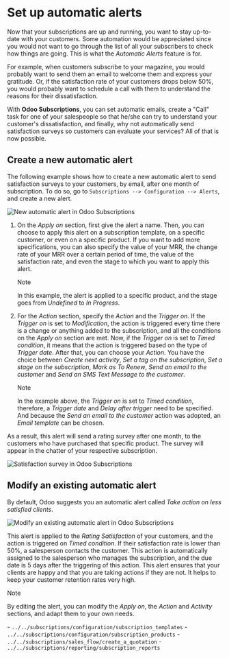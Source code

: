 # Set up automatic alerts

Now that your subscriptions are up and running, you want to stay
up-to-date with your customers. Some automation would be appreciated
since you would not want to go through the list of all your subscribers
to check how things are going. This is what the *Automatic Alerts*
feature is for.

For example, when customers subscribe to your magazine, you would
probably want to send them an email to welcome them and express your
gratitude. Or, if the satisfaction rate of your customers drops below
50%, you would probably want to schedule a call with them to understand
the reasons for their dissatisfaction.

With **Odoo Subscriptions**, you can set automatic emails, create a
"Call" task for one of your salespeople so that he/she can try to
understand your customer's dissatisfaction, and finally, why not
automatically send satisfaction surveys so customers can evaluate your
services? All of that is now possible.

## Create a new automatic alert

The following example shows how to create a new automatic alert to send
satisfaction surveys to your customers, by email, after one month of
subscription. To do so, go to `Subscriptions
--> Configuration --> Alerts`, and create a new alert.

![New automatic alert in Odoo
Subscriptions](automatic_alerts/create-a-new-automatic-alert.png)

1.  On the *Apply on* section, first give the alert a name. Then, you
    can choose to apply this alert on a subscription template, on a
    specific customer, or even on a specific product. If you want to add
    more specifications, you can also specify the value of your MRR, the
    change rate of your MRR over a certain period of time, the value of
    the satisfaction rate, and even the stage to which you want to apply
    this alert.
    
    <div class="note">
    
    <div class="title">
    
    Note
    
    </div>
    
    In this example, the alert is applied to a specific product, and the
    stage goes from *Undefined* to *In Progress*.
    
    </div>

2.  For the *Action* section, specify the *Action* and the *Trigger on*.
    If the *Trigger on* is set to *Modification*, the action is
    triggered every time there is a change or anything added to the
    subscription, and all the conditions on the *Apply on* section are
    met. Now, if the *Trigger on* is set to *Timed condition*, it means
    that the action is triggered based on the type of *Trigger date*.
    After that, you can choose your *Action*. You have the choice
    between *Create next activity*, *Set a tag on the subscription*,
    *Set a stage on the subscription*, *Mark as To Renew*, *Send an
    email to the customer* and *Send an SMS Text Message to the
    customer*.
    
    <div class="note">
    
    <div class="title">
    
    Note
    
    </div>
    
    In the example above, the *Trigger on* is set to *Timed condition*,
    therefore, a *Trigger date* and *Delay after trigger* need to be
    specified. And because the *Send an email to the customer* action
    was adopted, an *Email template* can be chosen.
    
    </div>

As a result, this alert will send a rating survey after one month, to
the customers who have purchased that specific product. The survey will
appear in the chatter of your respective subscription.

![Satisfaction survey in Odoo
Subscriptions](automatic_alerts/rating-satisfaction-survey.png)

## Modify an existing automatic alert

By default, Odoo suggests you an automatic alert called *Take action on
less satisfied clients*.

![Modify an existing automatic alert in Odoo
Subscriptions](automatic_alerts/modify-an-existing-automatic-alert.png)

This alert is applied to the *Rating Satisfaction* of your customers,
and the action is triggered on *Timed condition*. If their satisfaction
rate is lower than 50%, a salesperson contacts the customer. This action
is automatically assigned to the salesperson who manages the
subscription, and the due date is 5 days after the triggering of this
action. This alert ensures that your clients are happy and that you are
taking actions if they are not. It helps to keep your customer retention
rates very high.

<div class="note">

<div class="title">

Note

</div>

By editing the alert, you can modify the *Apply on*, the *Action* and
*Activity* sections, and adapt them to your own needs.

</div>

<div class="seealso">

\- `../../subscriptions/configuration/subscription_templates` -
`../../subscriptions/configuration/subscription_products` -
`../../subscriptions/sales_flow/create_a_quotation` -
`../../subscriptions/reporting/subscription_reports`

</div>
